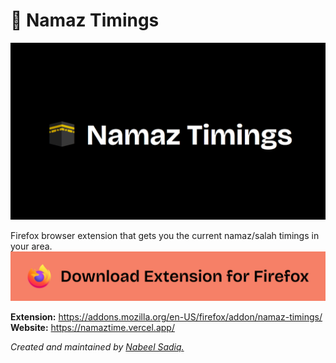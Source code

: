 # 🕋 Namaz Timings

[![Namaz Timings Banner](./images/banner.png)](https://github.com/nabeel-sadiq/namaz-timings)

Firefox browser extension that gets you the current namaz/salah timings in your area.
[![Download Button](./images/download_btn.png)](https://addons.mozilla.org/en-US/firefox/addon/namaz-timings/)

**Extension:** https://addons.mozilla.org/en-US/firefox/addon/namaz-timings/
**Website:** https://namaztime.vercel.app/

_Created and maintained by [Nabeel Sadiq.](https://github.com/nabeel-sadiq)_
